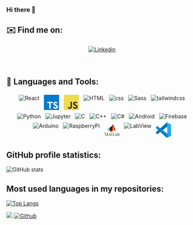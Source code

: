 ### Hi there 👋

## ✉️ Find me on:


<p align="center">
 <a href="https://www.linkedin.com/in/felipe-sineider-97a72aa6/" target="_blank" rel="noopener noreferrer"> <img src="https://raw.githubusercontent.com/peterthehan/peterthehan/master/assets/linkedin.svg" alt="Linkedin" height="40" style="vertical-align:top; margin:4px"></a>
</p>

<br />

## 🧰 Languages and Tools:
<p align="center">
 <img src="https://cdn.jsdelivr.net/gh/devicons/devicon/icons/react/react-original-wordmark.svg" alt="React" height="40" style="vertical-align:top; margin:4px">
 <img src="https://raw.githubusercontent.com/github/explore/80688e429a7d4ef2fca1e82350fe8e3517d3494d/topics/typescript/typescript.png" alt="TypeScript" height="40" style="vertical-align:top; margin:4px">
 <img src="https://raw.githubusercontent.com/github/explore/80688e429a7d4ef2fca1e82350fe8e3517d3494d/topics/javascript/javascript.png" alt="Javascript" height="40" style="vertical-align:top; margin:4px">
 <img src="https://cdn.jsdelivr.net/gh/devicons/devicon/icons/html5/html5-plain-wordmark.svg" alt="HTML" height="40" style="vertical-align:top; margin:4px">
 <img src="https://cdn.jsdelivr.net/gh/devicons/devicon/icons/css3/css3-plain-wordmark.svg" alt="css" height="40" style="vertical-align:top; margin:4px">
 <img src="https://cdn.jsdelivr.net/gh/devicons/devicon/icons/sass/sass-original.svg" alt="Sass" height="40" style="vertical-align:top; margin:4px">
 <img src="https://cdn.jsdelivr.net/gh/devicons/devicon/icons/tailwindcss/tailwindcss-plain.svg" alt="tailwindcss" height="40" style="vertical-align:top; margin:4px">
<img src="https://cdn.jsdelivr.net/gh/devicons/devicon/icons/python/python-original-wordmark.svg" alt="Python" height="40" style="vertical-align:top; margin:4px">
<img src="https://cdn.jsdelivr.net/gh/devicons/devicon/icons/jupyter/jupyter-original-wordmark.svg" alt="Jupyter" height="40" style="vertical-align:top; margin:4px">
<img src="https://cdn.jsdelivr.net/gh/devicons/devicon/icons/c/c-original.svg" alt="C" height="40" style="vertical-align:top; margin:4px">
<img src="https://cdn.jsdelivr.net/gh/devicons/devicon/icons/cplusplus/cplusplus-original.svg" alt="C++" height="40" style="vertical-align:top; margin:4px">
<img src="https://cdn.jsdelivr.net/gh/devicons/devicon/icons/csharp/csharp-original.svg" alt="C#" height="40" style="vertical-align:top; margin:4px">
 <img src="https://cdn.jsdelivr.net/gh/devicons/devicon/icons/android/android-original-wordmark.svg" alt="Android" height="40" style="vertical-align:top; margin:4px">
<img src="https://cdn.jsdelivr.net/gh/devicons/devicon/icons/firebase/firebase-plain-wordmark.svg" alt="Firebase" height="40" style="vertical-align:top; margin:4px">
<img src="https://cdn.jsdelivr.net/gh/devicons/devicon/icons/arduino/arduino-original-wordmark.svg" alt="Arduino" height="40" style="vertical-align:top; margin:4px">
<img src="https://cdn.jsdelivr.net/gh/devicons/devicon/icons/raspberrypi/raspberrypi-original.svg" alt="RaspberryPi" height="40" style="vertical-align:top; margin:4px">
<img src="https://raw.githubusercontent.com/github/explore/80688e429a7d4ef2fca1e82350fe8e3517d3494d/topics/matlab/matlab.png" alt="Matlab" height="40" style="vertical-align:top; margin:4px">
<img src="https://cdn.jsdelivr.net/gh/devicons/devicon/icons/labview/labview-original-wordmark.svg" alt="LabView" height="40" style="vertical-align:top; margin:4px">
 <img src="https://raw.githubusercontent.com/github/explore/80688e429a7d4ef2fca1e82350fe8e3517d3494d/topics/visual-studio-code/visual-studio-code.png" alt="VS Code" height="40" style="vertical-align:top; margin:4px">

</p>

## GitHub profile statistics:
![GitHub stats](https://github-readme-stats.vercel.app/api?username=SineiderDev&show_icons=true&theme=tokyonight&include_all_commits=true&count_private=true)

## Most used languages in my repositories:
[![Top Langs](https://github-readme-stats.vercel.app/api/top-langs/?username=SineiderDev&layout=compact&langs_count=16&show_icons=true&theme=tokyonight&include_all_commits=true&count_private=true)](https://github.com/SineiderDev/github-readme-stats)

 
![](https://visitor-badge.laobi.icu/badge?page_id=SineiderDev.SineiderDev)
[![Github](https://img.shields.io/github/followers/SineiderDev?label=Follow&style=social)](https://github.com/SineiderDev)


 
<!--
**SineiderDev/SineiderDev** is a ✨ _special_ ✨ repository because its `README.md` (this file) appears on your GitHub profile.

Here are some ideas to get you started:

- 🔭 I’m currently working on ...
- 🌱 I’m currently learning ...
- 👯 I’m looking to collaborate on ...
- 🤔 I’m looking for help with ...
- 💬 Ask me about ...
- 📫 How to reach me: ...
- 😄 Pronouns: ...
- ⚡ Fun fact: ...
-->
 
